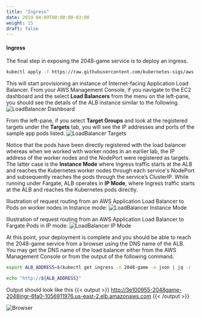 ```yaml
---
title: "Ingress"
date: 2019-04-09T00:00:00-03:00
weight: 15
draft: false
---
```


#### Ingress

The final step in exposing the 2048-game service is to deploy an ingress.

```bash
kubectl apply -f https://raw.githubusercontent.com/kubernetes-sigs/aws-alb-ingress-controller/${ALB_INGRESS_VERSION}/docs/examples/2048/2048-ingress.yaml
```

This will start provisioning an instance of Internet-facing Application Load Balancer. From your AWS Management Console, if you navigate to the EC2 dashboard and the select **Load Balancers** from the menu on the left-pane, you should see the details of the ALB instance similar to the following.
![LoadBalancer Dashboard](/images/fargate/LoadBalancer.png)

From the left-pane, if you select **Target Groups** and look at the registered targets under the **Targets** tab, you will see the IP addresses and ports of the sample app pods listed.
![LoadBalancer Targets](/images/fargate/LoadBalancerTargets.png)

Notice that the pods have been directly registered with the load balancer whereas when we worked with worker nodes in an earlier lab, the IP address of the worker nodes and the NodePort were registered as targets. The latter case is the **Instance Mode** where Ingress traffic starts at the ALB and reaches the Kubernetes worker nodes through each service's NodePort and subsequently reaches the pods through the service’s ClusterIP. While running under Fargate, ALB operates in **IP Mode**, where Ingress traffic starts at the ALB and reaches the Kubernetes pods directly.

Illustration of request routing from an AWS Application Load Balancer to Pods on worker nodes in Instance mode:
![LoadBalancer Instance Mode](/images/fargate/InstanceMode.png)

Illustration of request routing from an AWS Application Load Balancer to Fargate Pods in IP mode:
![LoadBalancer IP Mode](/images/fargate/IPMode.png)

At this point, your deployment is complete and you should be able to reach the 2048-game service from a browser using the DNS name of the ALB. You may get the DNS name of the load balancer either from the AWS Management Console or from the output of the following command.

```bash
export ALB_ADDRESS=$(kubectl get ingress -n 2048-game -o json | jq -r '.items[].status.loadBalancer.ingress[].hostname')

echo "http://${ALB_ADDRESS}"
```

Output should look like this
{{< output >}}
http://3e100955-2048game-2048ingr-6fa0-1056911976.us-east-2.elb.amazonaws.com
{{< /output >}}

![Browser](/images/fargate/Browser.png)
